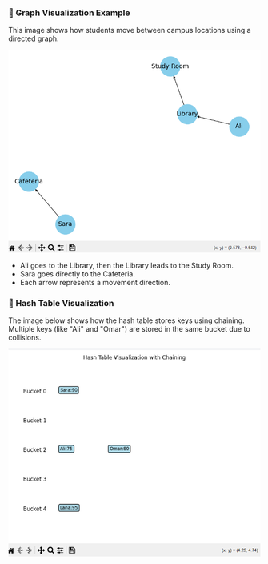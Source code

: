 ### 📸 Graph Visualization Example

This image shows how students move between campus locations using a directed graph.

![Student Graph](images/student_graph.png)

- Ali goes to the Library, then the Library leads to the Study Room.
- Sara goes directly to the Cafeteria.
- Each arrow represents a movement direction.


### 📸 Hash Table Visualization

The image below shows how the hash table stores keys using chaining.  
Multiple keys (like "Ali" and "Omar") are stored in the same bucket due to collisions.

![Hash Table](images/hash_table_graph.png)
